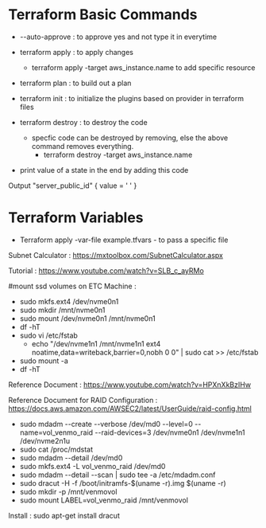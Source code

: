 # Terraform Basic Commands 
- --auto-approve : to approve yes and not type it in everytime 
- terraform apply : to apply changes
  - terraform apply -target aws_instance.name to add specific resource 
- terraform plan : to build out a plan 
- terraform init : to initialize the plugins based on provider in terraform files
- terraform destroy : to destroy the code 
  - specfic code can be destroyed by removing, else the above command removes everything. 
    - terraform destroy -target aws_instance.name 

- print value of a state in the end by adding this code 

Output "server_public_id" {
  value = ' ' 
}

# Terraform Variables 
- Terraform apply  -var-file example.tfvars - to pass a specific file

Subnet Calculator : https://mxtoolbox.com/SubnetCalculator.aspx 

Tutorial : https://www.youtube.com/watch?v=SLB_c_ayRMo

#mount ssd volumes on ETC Machine : 
- sudo mkfs.ext4 /dev/nvme0n1
- sudo mkdir /mnt/nvme0n1
- sudo mount /dev/nvme0n1 /mnt/nvme0n1
- df -hT
- sudo vi /etc/fstab
  -  echo "/dev/nvme1n1 /mnt/nvme1n1 ext4 noatime,data=writeback,barrier=0,nobh 0 0" | sudo cat  >> /etc/fstab
- sudo mount -a
- df -hT

Reference Document : https://www.youtube.com/watch?v=HPXnXkBzIHw

Reference Document for RAID Configuration : 
https://docs.aws.amazon.com/AWSEC2/latest/UserGuide/raid-config.html

- sudo mdadm --create --verbose /dev/md0 --level=0 --name=vol_venmo_raid --raid-devices=3 /dev/nvme0n1 /dev/nvme1n1 /dev/nvme2n1u
- sudo cat /proc/mdstat
- sudo mdadm --detail /dev/md0
- sudo mkfs.ext4 -L vol_venmo_raid /dev/md0
- sudo mdadm --detail --scan | sudo tee -a /etc/mdadm.conf
- sudo dracut -H -f /boot/initramfs-$(uname -r).img $(uname -r)
- sudo mkdir -p /mnt/venmovol
- sudo mount LABEL=vol_venmo_raid /mnt/venmovol

Install : 
sudo apt-get install dracut

